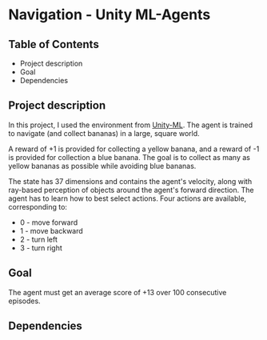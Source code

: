 # Navigation - Unity ML-Agents

## Table of Contents
* Project description
* Goal
* Dependencies

## Project description
In this project, I used the environment from [Unity-ML](https://github.com/Unity-Technologies/ml-agents). 
The agent is trained to navigate (and collect bananas) in a large, square world.

A reward of +1 is provided for collecting a yellow banana, and a reward of -1 is provided for collection a blue banana.
The goal is to collect as many as yellow bananas as possible while avoiding blue bananas.

The state has 37 dimensions and contains the agent's velocity, along with ray-based perception of objects around the agent's forward direction.
The agent has to learn how to best select actions. Four actions are available, corresponding to:
  * 0 - move forward
  * 1 - move backward
  * 2 - turn left
  * 3 - turn right

## Goal
The agent must get an average score of +13 over 100 consecutive episodes.

## Dependencies
